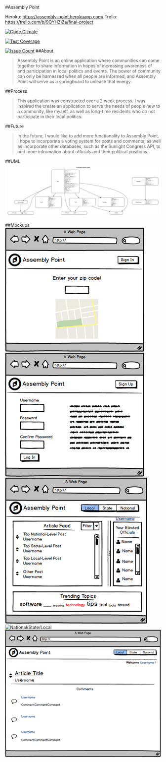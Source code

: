 #Assembly Point

Heroku: https://assembly-point.herokuapp.com/
Trello: https://trello.com/b/9QYHZIZa/final-project

[![Code Climate](https://codeclimate.com/repos/57390395311970069500a4c6/badges/ea078f320bc47883926f/gpa.svg)](https://codeclimate.com/repos/57390395311970069500a4c6/feed)

[![Test Coverage](https://codeclimate.com/repos/57390395311970069500a4c6/badges/ea078f320bc47883926f/coverage.svg)](https://codeclimate.com/repos/57390395311970069500a4c6/coverage)

[![Issue Count](https://codeclimate.com/repos/57390395311970069500a4c6/badges/ea078f320bc47883926f/issue_count.svg)](https://codeclimate.com/repos/57390395311970069500a4c6/feed)
##About

> Assembly Point is an online application where communities can come together to share information in hopes of increasing awareness of and participation in local politics and events. The power of community can only be harnessed when all people are informed, and  Assembly Point will serve as a springboard to unleash that energy.

##Process

> This application was constructed over a 2 week process. I was inspired the create an application to serve the needs of people new  to a community, like myself, as well as long-time residents who do not participate in their local politics.

##Future

> In the future, I would like to add more functionality to Assembly Point. I hope to incorporate a voting system for posts and comments, as well as incorporate other databases, such as the Sunlight Congress API, to add more information about officials and their political positions.

##UML
![UML](/erd.png)

##Mockups
![Sign Up Screen](app/assets/images/sign_up_screen.png)
![Login Screen](app/assets/images/login_screen.png)
![Dashboard](app/assets/images/Dashboard.png)
![National/State/Local](app/assets/images/National_State_Local_dash.png)
![Post Show](app/assets/images/Single_Article_Show_Page.png)
